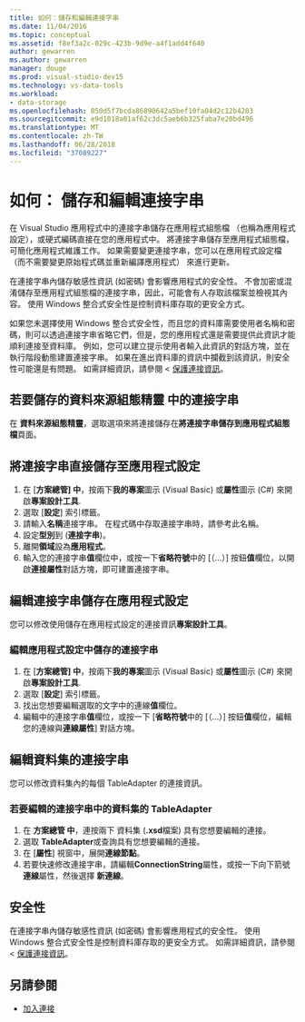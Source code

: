 ```yaml
---
title: 如何：儲存和編輯連接字串
ms.date: 11/04/2016
ms.topic: conceptual
ms.assetid: f8ef3a2c-029c-423b-9d9e-a4f1add4f640
author: gewarren
ms.author: gewarren
manager: douge
ms.prod: visual-studio-dev15
ms.technology: vs-data-tools
ms.workload:
- data-storage
ms.openlocfilehash: 050d5f7bcda86890642a5bef10fa04d2c12b4203
ms.sourcegitcommit: e9d1018a01af62c3dc5aeb6b325faba7e20bd496
ms.translationtype: MT
ms.contentlocale: zh-TW
ms.lasthandoff: 06/28/2018
ms.locfileid: "37089227"
---
```

# <a name="how-to-save-and-edit-connection-strings"></a>如何： 儲存和編輯連接字串
在 Visual Studio 應用程式中的連接字串儲存在應用程式組態檔 （也稱為應用程式設定），或硬式編碼直接在您的應用程式中。 將連接字串儲存至應用程式組態檔，可簡化應用程式維護工作。 如果需要變更連接字串，您可以在應用程式設定檔 （而不需要變更原始程式碼並重新編譯應用程式） 來進行更新。

在連接字串內儲存敏感性資訊 (如密碼) 會影響應用程式的安全性。 不會加密或混淆儲存至應用程式組態檔的連接字串，因此，可能會有人存取該檔案並檢視其內容。 使用 Windows 整合式安全性是控制資料庫存取的更安全方式。

如果您未選擇使用 Windows 整合式安全性，而且您的資料庫需要使用者名稱和密碼，則可以透過連接字串省略它們，但是，您的應用程式還是需要提供此資訊才能順利連接至資料庫。 例如，您可以建立提示使用者輸入此資訊的對話方塊，並在執行階段動態建置連接字串。 如果在進出資料庫的資訊中攔截到該資訊，則安全性可能還是有問題。
如需詳細資訊，請參閱 <<c0> [ 保護連接資訊](/dotnet/framework/data/adonet/protecting-connection-information)。

## <a name="to-save-a-connection-string-from-within-the-data-source-configuration-wizard"></a>若要儲存的資料來源組態精靈 中的連接字串
在 **資料來源組態精靈**，選取選項來將連接儲存在**將連接字串儲存到應用程式組態檔**頁面。

## <a name="to-save-a-connection-string-directly-into-application-settings"></a>將連接字串直接儲存至應用程式設定
1. 在 [**方案總管] 中**，按兩下**我的專案**圖示 (Visual Basic) 或**屬性**圖示 (C#) 來開啟**專案設計工具**.
1. 選取 [**設定**] 索引標籤。
1. 請輸入**名稱**連接字串。 在程式碼中存取連接字串時，請參考此名稱。
1. 設定**型別**到 (**連接字串**)。
1. 離開**領域**設為**應用程式**。
1. 輸入您的連接字串**值**欄位中，或按一下**省略符號**中的 [（...）] 按鈕**值**欄位，以開啟**連接屬性**對話方塊，即可建置連接字串。

## <a name="edit-connection-strings-stored-in-application-settings"></a>編輯連接字串儲存在應用程式設定
您可以修改使用儲存在應用程式設定的連接資訊**專案設計工具**。

### <a name="to-edit-a-connection-string-stored-in-application-settings"></a>編輯應用程式設定中儲存的連接字串
1. 在 [**方案總管] 中**，按兩下**我的專案**圖示 (Visual Basic) 或**屬性**圖示 (C#) 來開啟**專案設計工具**.
1. 選取 [**設定**] 索引標籤。
1. 找出您想要編輯選取的文字中的連線**值**欄位。
1. 編輯中的連接字串**值**欄位，或按一下 [**省略符號**中的 [（...）] 按鈕**值**欄位，編輯您的連線與**連線屬性**] 對話方塊。

## <a name="edit-connection-strings-for-datasets"></a>編輯資料集的連接字串
您可以修改資料集內的每個 TableAdapter 的連接資訊。

### <a name="to-edit-a-connection-string-for-a-tableadapter-in-a-dataset"></a>若要編輯的連接字串中的資料集的 TableAdapter
1. 在 **方案總管 中**，連按兩下 資料集 (**.xsd**檔案) 具有您想要編輯的連接。
1. 選取  **TableAdapter**或查詢具有您想要編輯的連接。
1. 在 [**屬性**] 視窗中，展開**連線節點**。
1. 若要快速修改連接字串，請編輯**ConnectionString**屬性，或按一下向下箭號**連線**屬性，然後選擇 **新連線**。

## <a name="security"></a>安全性
在連接字串內儲存敏感性資訊 (如密碼) 會影響應用程式的安全性。 使用 Windows 整合式安全性是控制資料庫存取的更安全方式。
如需詳細資訊，請參閱 <<c0> [ 保護連接資訊](/dotnet/framework/data/adonet/protecting-connection-information)。

## <a name="see-also"></a>另請參閱

- [加入連接](../data-tools/add-new-connections.md)